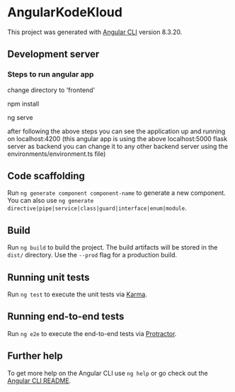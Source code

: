 # AngularKodeKloud

This project was generated with [Angular CLI](https://github.com/angular/angular-cli) version 8.3.20.

## Development server

### Steps to run angular app
change directory to 'frontend'

npm install

ng serve

after following the above steps you can see the application up and running on localhost:4200
(this angular app is using the above localhost:5000 flask server as backend you can change it to any other backend server using the environments/environment.ts file)


## Code scaffolding

Run `ng generate component component-name` to generate a new component. You can also use `ng generate directive|pipe|service|class|guard|interface|enum|module`.

## Build

Run `ng build` to build the project. The build artifacts will be stored in the `dist/` directory. Use the `--prod` flag for a production build.

## Running unit tests

Run `ng test` to execute the unit tests via [Karma](https://karma-runner.github.io).

## Running end-to-end tests

Run `ng e2e` to execute the end-to-end tests via [Protractor](http://www.protractortest.org/).

## Further help

To get more help on the Angular CLI use `ng help` or go check out the [Angular CLI README](https://github.com/angular/angular-cli/blob/master/README.md).
